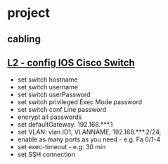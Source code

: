 # project
## cabling
## [L2 - config IOS Cisco Switch](.\How220%-20%set-up20%-20%IOS20%Cisco20%Switch.md)
- set switch hostname
- set switch username
- set switch userPassword
- set switch privileged Exec Mode password
- set switch conf Line password
- encrypt all passwords
- set defaultGateway: 192.168.***.1
- set VLAN: vlan ID1, VLANNAME, 192.168.***.2/24,
- enable as many ports as you need - e.g. Fa 0/1-4
- set exec-timeout - e.g. 30 min
- set SSH connection